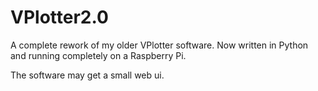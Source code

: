 # VPlotter2.0
A complete rework of my older VPlotter software. Now written in Python and running completely on a Raspberry Pi.

The software may get a small web ui.
